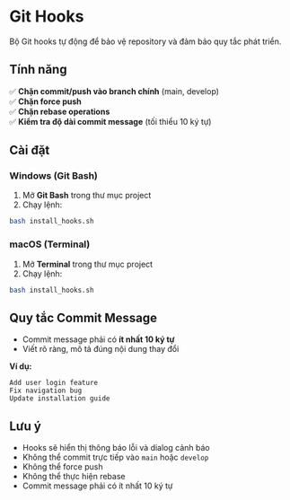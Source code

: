 # Git Hooks

Bộ Git hooks tự động để bảo vệ repository và đảm bảo quy tắc phát triển.

## Tính năng

✅ **Chặn commit/push vào branch chính** (main, develop)  
✅ **Chặn force push**  
✅ **Chặn rebase operations**  
✅ **Kiểm tra độ dài commit message** (tối thiểu 10 ký tự)  

## Cài đặt

### Windows (Git Bash)

1. Mở **Git Bash** trong thư mục project
2. Chạy lệnh:
```bash
bash install_hooks.sh
```

### macOS (Terminal)

1. Mở **Terminal** trong thư mục project
2. Chạy lệnh:
```bash
bash install_hooks.sh
```

## Quy tắc Commit Message

- Commit message phải có **ít nhất 10 ký tự**
- Viết rõ ràng, mô tả đúng nội dung thay đổi

**Ví dụ:**
```
Add user login feature
Fix navigation bug  
Update installation guide
```

## Lưu ý

- Hooks sẽ hiển thị thông báo lỗi và dialog cảnh báo
- Không thể commit trực tiếp vào `main` hoặc `develop`  
- Không thể force push
- Không thể thực hiện rebase
- Commit message phải có ít nhất 10 ký tự
